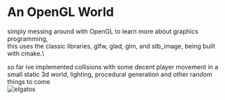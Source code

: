 
# An OpenGL World

simply messing around with OpenGL to learn more about graphics programming,\
this uses the classic libraries, glfw, glad, glm, and stb_image, being built with cmake.\

so far ive implemented collisions with some decent player movement in a small static 3d world, lighting, procedural generation and other random things to come\
![elgatos](/assets/images/land.png)